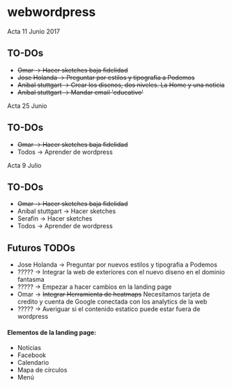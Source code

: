 # webwordpress

Acta 11 Junio 2017

## TO-DOs
 * ~~Omar -> Hacer sketches baja fidelidad~~
 * ~~Jose Holanda -> Preguntar por estilos y tipografia a Podemos~~
 * ~~Anibal stuttgart -> Crear los disenos, dos niveles. La Home y una noticia~~
 * ~~Anibal stuttgart -> Mandar email 'educativo'~~


Acta 25 Junio

## TO-DOs

 * ~~Omar -> Hacer sketches baja fidelidad~~
 * Todos -> Aprender de wordpress

Acta 9 Julio

## TO-DOs

 * ~~Omar -> Hacer sketches baja fidelidad~~
 * Anibal stuttgart -> Hacer sketches
 * Serafin -> Hacer sketches
 * Todos -> Aprender de wordpress


## Futuros TODOs
 * Jose Holanda -> Preguntar por nuevos estilos y tipografia a Podemos
 * ????? -> Integrar la web de exteriores con el nuevo diseno en el dominio fantasma
 * ????? -> Empezar a hacer cambios en la landing page
 * Omar  -> ~~Integrar Herramienta de heatmaps~~ Necesitamos tarjeta de credito y cuenta de Google conectada con los analytics de la web
 * ????? -> Averiguar si el contenido estatico puede estar fuera de wordpress

#### Elementos de la landing page:

 * Noticias
 * Facebook
 * Calendario
 * Mapa de círculos
 * Menú
